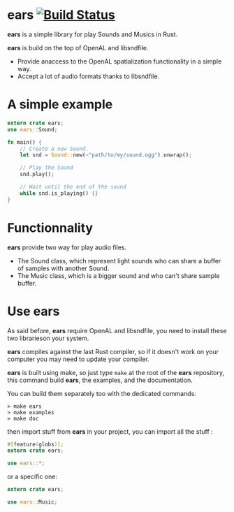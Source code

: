 # ears [![Build Status](https://travis-ci.org/JeremyLetang/ears.png?branch=master)](https://travis-ci.org/jeremyletang/ears)


__ears__ is a simple library for play Sounds and Musics in Rust.

__ears__ is build on the top of OpenAL and libsndfile.

* Provide anaccess to the OpenAL spatialization functionality in a simple way.
* Accept a lot of audio formats thanks to libsndfile.

# A simple example

```Rust
extern crate ears;
use ears::Sound;

fn main() {
	// Create a new Sound.
	let snd = Sound::new(~"path/to/my/sound.ogg").unwrap();

	// Play the Sound
	snd.play();

	// Wait until the end of the sound
	while snd.is_playing() {}
}
```

# Functionnality

__ears__ provide two way for play audio files.

* The Sound class, which represent light sounds who can share a buffer of samples with another Sound.
* The Music class, which is a bigger sound and who can't share sample buffer.

# Use ears

As said before, __ears__ require OpenAL and libsndfile, you need to install these two librarieson your system.

__ears__ compiles against the last Rust compiler, so if it doesn't work on your computer you may need to update your compiler.

__ears__ is built using make, so just type `make` at the root of the __ears__ repository, this command
build __ears__, the examples, and the documentation.

You can build them separately too with the dedicated commands:

```Shell
> make ears
> make examples
> make doc
```

then import stuff from __ears__ in your project, you can import all the stuff :

```Rust
#[feature(globs)];
extern crate ears;

use ears::*;
```

or a specific one:

```Rust
extern crate ears;

use ears::Music;
```

